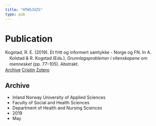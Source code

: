 ```yaml
---
title: "HTW5JUZS"
type: pub
---
```

<h1>Publication</h1>
<article id="csl-bib-container-HTW5JUZS" class="csl-bib-container">
  <div class="csl-bib-body" style="line-height: 1.35; padding-left: 1em; text-indent:-1em;">
  <div class="csl-entry">Kogstad, R. E. (2019). Et fritt og informert samtykke - Norge og FN. In A. Kolstad &amp; R. Kogstad (Eds.), <i>Grunnlagsproblemer i vitenskapene om mennesket</i> (pp. 77&#x2013;105). Abstrakt.</div>
</div>
  <div class="csl-bib-buttons">
    <a href="#taxonomy-article-HTW5JUZS" class="csl-bib-button">Archive</a>
    <a href alt="Cristin URL" class="csl-bib-button">Cristin</a>
    <a href alt="Zotero URL" class="csl-bib-button">Zotero</a>
  </div>
  <div id="csl-bib-meta-container-HTW5JUZS"></div>
</article>
<div id="csl-bib-meta-HTW5JUZS" class="csl-bib-meta">
  <article id="taxonomy-article-HTW5JUZS" class="taxonomy-article">
    <h1>Archive</h1>
    <ul>
      <li>Inland Norway University of Applied Sciences</li>
      <li>Faculty of Social and Health Sciences</li>
      <li>Department of Health and Nursing Sciences</li>
      <li>2019</li>
      <li>May</li>
    </ul>
  </article>
</div>
